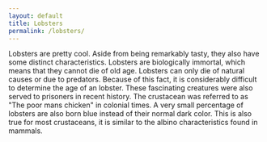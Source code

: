 ```yaml
---
layout: default
title: Lobsters
permalink: /lobsters/
---
```


Lobsters are pretty cool. Aside from being remarkably tasty, they also have some distinct characteristics. Lobsters are biologically immortal, which means that they cannot die of old age. Lobsters can only die of natural causes or due to predators. Because of this fact, it is considerably difficult to determine the age of an lobster. These fascinating creatures were also served to prisoners in recent history. The crustacean was referred to as "The poor mans chicken" in colonial times. A very small percentage of lobsters are also born blue instead of their normal dark color. This is also true for most crustaceans, it is similar to the albino characteristics found in mammals.
